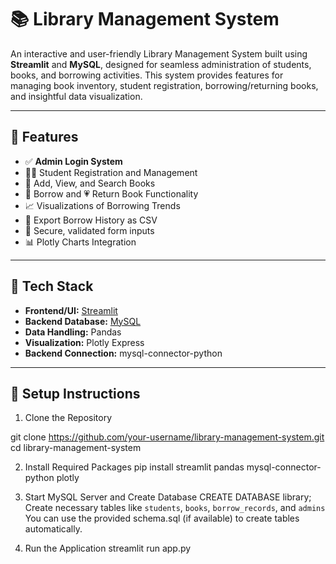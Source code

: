 # 📚 Library Management System

An interactive and user-friendly Library Management System built using **Streamlit** and **MySQL**, designed for seamless administration of students, books, and borrowing activities. This system provides features for managing book inventory, student registration, borrowing/returning books, and insightful data visualization.

---

## 🔧 Features

- ✅ **Admin Login System**
- 🧑‍🎓 Student Registration and Management
- 📖 Add, View, and Search Books
- 📕 Borrow and 💗 Return Book Functionality
- 📈 Visualizations of Borrowing Trends
- 📂 Export Borrow History as CSV
- 🔐 Secure, validated form inputs
- 📊 Plotly Charts Integration

---

## 📌 Tech Stack

- **Frontend/UI:** [Streamlit](https://streamlit.io/)
- **Backend Database:** [MySQL](https://www.mysql.com/)
- **Data Handling:** Pandas
- **Visualization:** Plotly Express
- **Backend Connection:** mysql-connector-python

---

## 🚀 Setup Instructions
 1. Clone the Repository

git clone https://github.com/your-username/library-management-system.git
cd library-management-system

2. Install Required Packages
  pip install streamlit pandas mysql-connector-python plotly

3. Start MySQL Server and Create Database
CREATE DATABASE library;
 Create necessary tables like `students`, `books`, `borrow_records`, and `admins`
You can use the provided schema.sql (if available) to create tables automatically.

4. Run the Application
 streamlit run app.py
